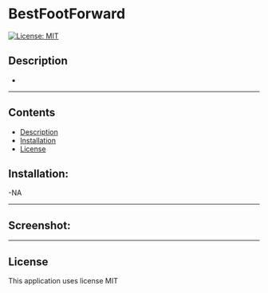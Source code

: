 # BestFootForward
[![License: MIT](https://img.shields.io/badge/License-MIT-yellow.svg)](https://opensource.org/licenses/MIT)

## Description
-

 
---
## Contents
- [Description](#description)
- [Installation](#installation)
- [License](#license)



## Installation:
-NA

---

## Screenshot:






---


 ## License
This application uses license MIT
